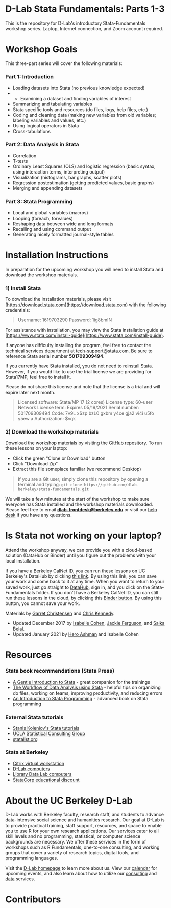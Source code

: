 # D-Lab Stata Fundamentals: Parts 1-3

This is the repository for D-Lab's introductory Stata-Fundamentals workshop series. Laptop, Internet connection, and Zoom account required.

# Workshop Goals

This three-part series will cover the following materials:

### Part 1:  Introduction
* Loading datasets into Stata (no previous knowledge expected)
* * Examining a dataset and finding variables of interest
* Summarizing and tabulating variables
* Stata specific tools and resources (do files, logs, help files, etc.)
* Coding and cleaning data (making new variables from old variables; labeling variables and values, etc.)
* Using logical operators in Stata
* Cross-tabulations

### Part 2: Data Analysis in Stata 
* Correlation
* T-tests
* Ordinary Least Squares (OLS) and logistic regression (basic syntax, using interaction terms, interpreting output)
* Visualization (histograms, bar graphs, scatter plots)
* Regression postestimation (getting predicted values, basic graphs)
* Merging and appending datasets

### Part 3: Stata Programming
* Local and global variables (macros)
* Looping (foreach, forvalues)
* Reshaping data between wide and long formats
* Recalling and using command output
* Generating nicely formatted journal-style tables

# Installation Instructions

In preparation for the upcoming workshop you will need to install Stata and download the workshop materials.

### 1) Install Stata

To download the installation materials, please visit [https://download.stata.com](https://download.stata.com) with the following credentials:

> Username:  1619703290
> Password:  1ig8bmIN

For assistance with installation, you may view the Stata installation
guide at [https://www.stata.com/install-guide](https://www.stata.com/install-guide). 

If anyone has difficulty installing the program, feel free to contact the technical services department at [tech-support@stata.com](tech-support@stata.com). Be sure to reference Stata serial number **501709309494**.

If you currently have Stata installed, you do not need to reinstall Stata. However, if you would like to use the trial license we are providing for Stata17MP, feel free to install it.

Please do not share this license and note that the license is a trial and will expire later next month.

> Licensed software: Stata/MP 17 (2 cores)
> License type: 60-user Network
> License term: Expires 05/19/2021
> Serial number: 501709309494
> Code: 7v9L x$zp bzL0 gxbm y4ce gja2 vi4i u5fo y5ew a
> Authorization: $vqk

### 2) Download the workshop materials

Download the workshop materials by visiting the [GitHub repository](https://github.com/dlab-berkeley/stata-fundamentals). To run these lessons on your laptop: 

* Click the green "Clone or Download" button
* Click "Download Zip"
* Extract this file someplace familiar (we recommend Desktop) 

> If you are a Git user, simply clone this repository by opening a terminal and typing: `git clone https://github.com/dlab-berkeley/stata-fundamentals.git`

We will take a few minutes at the start of the workshop to make sure everyone has Stata installed and the workshop materials downloaded. Please feel free to email **dlab-frontdesk@berkeley.edu** or visit our [help desk](https://dlab.berkeley.edu/frontdesk) if you have any questions.

# Is Stata not working on your laptop?

Attend the workshop anyway, we can provide you with a cloud-based solution (DataHub or Binder) until you figure out the problems with your local installation. 

If you have a Berkeley CalNet ID, you can run these lessons on UC Berkeley's DataHub by clicking [this link](https://datahub.berkeley.edu/hub/user-redirect/git-pull?repo=https%3A%2F%2Fgithub.com%2Fdlab-berkeley%2Fpython-fundamentals&urlpath=tree%2Fpython-fundamentals%2F). By using this link, you can save your work and come back to it at any time. When you want to return to your saved work, just go straight to [DataHub](https://datahub.berkeley.edu), sign in, and you click on the Stata-Fundamentals folder.
If you don't have a Berkeley CalNet ID, you can still run these lessons in the cloud, by clicking this [Binder button](https://mybinder.org/v2/gh/dlab-berkeley/python-fundamentals/master). By using this button, you cannot save your work. 









Materials by [Garret Christensen](https://www.ocf.berkeley.edu/~garret/dlab/index.html) and [Chris Kennedy](http://ck37.com).

* Updated December 2017 by [Isabelle Cohen](http://dlab.berkeley.edu/people/isabelle-cohen), [Jackie Ferguson](https://dlab.berkeley.edu/people/jackie-ferguson), and [Saika Belal](https://dlab.berkeley.edu/people/saika-belal).
* Updated January 2021 by [Hero Ashman](https://dlab.berkeley.edu/people/hero-ashman) and Isabelle Cohen

# Resources

### Stata book recommendations (Stata Press)
* [A Gentle Introduction to Stata](http://www.stata-press.com/books/gentle-introduction-to-stata/) - great companion for the trainings
* [The Workflow of Data Analysis using Stata](http://www.stata-press.com/books/workflow-data-analysis-stata/) - helpful tips on organizing do files, working on teams, improving productivity, and reducing errors
* [An Introduction to Stata Programming](http://www.stata-press.com/books/introduction-stata-programming/) - advanced book on Stata programming

### External Stata tutorials
* [Stanis Koleniov's Stata tutorials](http://web.missouri.edu/~kolenikovs/stata/Duke/)
* [UCLA Statistical Consulting Group](https://stats.idre.ucla.edu/stata/)
* [statalist.org](http://www.statalist.org/)

### Stata at Berkeley

* [Citrix virtual workstation](http://ist.berkeley.edu/is/platforms/citrix)
* [D-Lab computers](http://dlab.berkeley.edu/space)
* [Library Data Lab computers](http://www.lib.berkeley.edu/libraries/data-lab)
* [StataCorp educational discount](http://www.stata.com/order/new/edu/gradplans/student-pricing/)

# About the UC Berkeley D-Lab
D-Lab works with Berkeley faculty, research staff, and students to advance data-intensive social science and humanities research. Our goal at D-Lab is to provide practical training, staff support, resources, and space to enable you to use R for your own research applications. Our services cater to all skill levels and no programming, statistical, or computer science backgrounds are necessary. We offer these services in the form of workshops such as R Fundamentals, one-to-one consulting, and working groups that cover a variety of research topics, digital tools, and programming languages.  

Visit the [D-Lab homepage](http://dlab.berkeley.edu/) to learn more about us. View our [calendar](http://dlab.berkeley.edu/calendar-node-field-date) for upcoming events, and also learn about how to utilize our [consulting](http://dlab.berkeley.edu/consulting) and [data](http://dlab.berkeley.edu/data-resources) services. 

# Contributors



